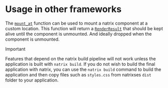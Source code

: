 # Usage in other frameworks

The [`mount_at`](reactivity::component::mount_at) function can be used to mount a natrix component at a custom location.
This function will return a [`RenderResult`](reactivity::component::RenderResult) that should be kept alive until the component is unmounted.
And ideally dropped when the component is unmounted.

> [!IMPORTANT]
> Features that depend on the natrix build pipeline will not work unless the application is built with `natrix build`.
> If you do not wish to build the final application with natrix, you can use the `natrix build` command to build the application and then copy files such as `styles.css` from natrixses `dist` folder to your application.
